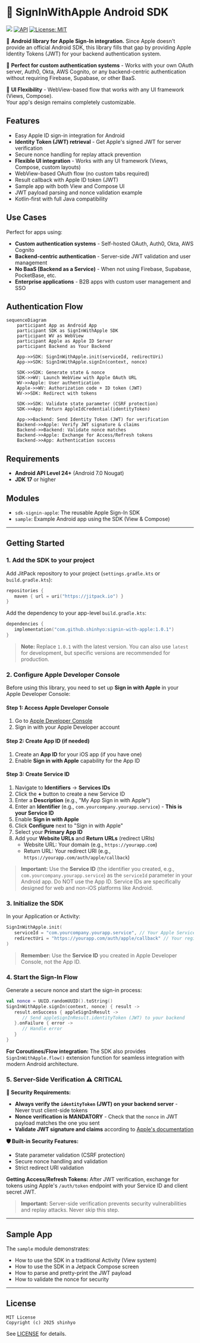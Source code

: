 # 🍎 SignInWithApple Android SDK

[![](https://jitpack.io/v/shinhyo/signin-with-apple.svg)](https://jitpack.io/#shinhyo/signin-with-apple)
[![API](https://img.shields.io/badge/API-24%2B-brightgreen.svg?style=flat)](https://android-arsenal.com/api?level=24)
[![License: MIT](https://img.shields.io/badge/License-MIT-yellow.svg)](https://opensource.org/licenses/MIT)

🤖 **Android library for Apple Sign-In integration.** Since Apple doesn't provide an official Android SDK, this library fills that gap by providing Apple Identity Tokens (JWT) for your backend authentication system.

🏢 **Perfect for custom authentication systems** - Works with your own OAuth server, Auth0, Okta, AWS Cognito, or any backend-centric authentication without requiring Firebase, Supabase, or other BaaS.

🎨 **UI Flexibility** - WebView-based flow that works with any UI framework (Views, Compose).  
Your app's design remains completely customizable.  

## Features

- Easy Apple ID sign-in integration for Android
- **Identity Token (JWT) retrieval** - Get Apple's signed JWT for server verification
- Secure nonce handling for replay attack prevention
- **Flexible UI integration** - Works with any UI framework (Views, Compose, custom layouts)
- WebView-based OAuth flow (no custom tabs required)
- Result callback with Apple ID token (JWT)
- Sample app with both View and Compose UI
- JWT payload parsing and nonce validation example
- Kotlin-first with full Java compatibility

## Use Cases

Perfect for apps using:
- **Custom authentication systems** - Self-hosted OAuth, Auth0, Okta, AWS Cognito
- **Backend-centric authentication** - Server-side JWT validation and user management
- **No BaaS (Backend as a Service)** - When not using Firebase, Supabase, PocketBase, etc.
- **Enterprise applications** - B2B apps with custom user management and SSO

## Authentication Flow

```mermaid
sequenceDiagram
    participant App as Android App
    participant SDK as SignInWithApple SDK
    participant WV as WebView
    participant Apple as Apple ID Server
    participant Backend as Your Backend

    App->>SDK: SignInWithApple.init(serviceId, redirectUri)
    App->>SDK: SignInWithApple.signIn(context, nonce)
    
    SDK->>SDK: Generate state & nonce
    SDK->>WV: Launch WebView with Apple OAuth URL
    WV->>Apple: User authentication
    Apple->>WV: Authorization code + ID token (JWT)
    WV->>SDK: Redirect with tokens
    
    SDK->>SDK: Validate state parameter (CSRF protection)
    SDK->>App: Return AppleIdCredential(identityToken)
    
    App->>Backend: Send Identity Token (JWT) for verification
    Backend->>Apple: Verify JWT signature & claims
    Backend->>Backend: Validate nonce matches
    Backend->>Apple: Exchange for Access/Refresh tokens
    Backend->>App: Authentication success
```

## Requirements

- **Android API Level 24+** (Android 7.0 Nougat)
- **JDK 17** or higher

## Modules

- `sdk-signin-apple`: The reusable Apple Sign-In SDK
- `sample`: Example Android app using the SDK (View & Compose)

---

## Getting Started

### 1. Add the SDK to your project

Add JitPack repository to your project (`settings.gradle.kts` or `build.gradle.kts`):

```kotlin
repositories {
   maven { url = uri("https://jitpack.io") }
}
```

Add the dependency to your app-level `build.gradle.kts`:

```kotlin
dependencies {
   implementation("com.github.shinhyo:signin-with-apple:1.0.1")
}
```

> **Note:** Replace `1.0.1` with the latest version. You can also use `latest` for development, but specific versions are recommended for production.

### 2. Configure Apple Developer Console

Before using this library, you need to set up **Sign in with Apple** in your Apple Developer Console:

#### Step 1: Access Apple Developer Console
1. Go to [Apple Developer Console](https://developer.apple.com/account/resources/identifiers/list)
2. Sign in with your Apple Developer account

#### Step 2: Create App ID (if needed)
1. Create an **App ID** for your iOS app (if you have one)
2. Enable **Sign in with Apple** capability for the App ID

#### Step 3: Create Service ID
1. Navigate to **Identifiers** → **Services IDs**
2. Click the **+** button to create a new Service ID
3. Enter a **Description** (e.g., "My App Sign in with Apple")
4. Enter an **Identifier** (e.g., `com.yourcompany.yourapp.service`) - **This is your Service ID**
5. Enable **Sign in with Apple**
6. Click **Configure** next to "Sign in with Apple"
7. Select your **Primary App ID**
8. Add your **Website URLs** and **Return URLs** (redirect URIs)
   - Website URL: Your domain (e.g., `https://yourapp.com`)
   - Return URL: Your redirect URI (e.g., `https://yourapp.com/auth/apple/callback`)

> **Important:** Use the **Service ID** (the identifier you created, e.g., `com.yourcompany.yourapp.service`) as the `serviceId` parameter in your Android app. Do NOT use the App ID. Service IDs are specifically designed for web and non-iOS platforms like Android.

### 3. Initialize the SDK

In your Application or Activity:

```kotlin
SignInWithApple.init(
   serviceId = "com.yourcompany.yourapp.service", // Your Apple Service ID from step 3
   redirectUri = "https://yourapp.com/auth/apple/callback" // Your registered redirect URI
)
```

> **Remember:** Use the **Service ID** you created in Apple Developer Console, not the App ID.

### 4. Start the Sign-In Flow

Generate a secure nonce and start the sign-in process:

```kotlin
val nonce = UUID.randomUUID().toString()
SignInWithApple.signIn(context, nonce) { result ->
   result.onSuccess { appleSignInResult ->
      // Send appleSignInResult.identityToken (JWT) to your backend
   }.onFailure { error ->
      // Handle error
   }
}
```

**For Coroutines/Flow integration:** The SDK also provides `SignInWithApple.flow()` extension function for seamless integration with modern Android architecture.

### 5. Server-Side Verification ⚠️ **CRITICAL**

**🚨 Security Requirements:**
- **Always verify the `identityToken` (JWT) on your backend server** - Never trust client-side tokens
- **Nonce verification is MANDATORY** - Check that the `nonce` in JWT payload matches the one you sent
- **Validate JWT signature and claims** according to [Apple's documentation](https://developer.apple.com/documentation/sign_in_with_apple/)

**🛡️ Built-in Security Features:**
- State parameter validation (CSRF protection)
- Secure nonce handling and validation
- Strict redirect URI validation

**Getting Access/Refresh Tokens:**
After JWT verification, exchange for tokens using Apple's `/auth/token` endpoint with your Service ID and client secret JWT.

> **Important:** Server-side verification prevents security vulnerabilities and replay attacks. Never skip this step.

---

## Sample App

The `sample` module demonstrates:

- How to use the SDK in a traditional Activity (View system)
- How to use the SDK in a Jetpack Compose screen
- How to parse and pretty-print the JWT payload
- How to validate the nonce for security

---

## License

```
MIT License
Copyright (c) 2025 shinhyo
```

See [LICENSE](LICENSE) for details.